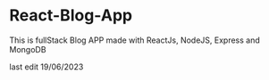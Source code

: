 # React-Blog-App

This is fullStack Blog APP made with ReactJs, NodeJS, Express and MongoDB

last edit 19/06/2023
